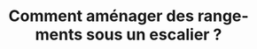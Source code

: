 ---
  template: 0
  type: "0"
  titre: "Comment aménager des rangements sous un escalier ?"
  titreMEA: "Les rangements sous un escalier"
  surTitre: "Optimisez votre espace"
  tempsLecture: ""
  libelleType: "Article"
  url: "/c/magazine/inspirations-tendances/comment-aménager-de-rangements-sous-un-escalier"
  thematiques: "Travaux,Déco"
  piecesHabitation: "Salon,Bureau"
  produits: "Escalier,Placard et rangement"
  sujets: ""
  tags: ""
  visuelMea: null
  visuelDesktop: 
    url: "/img/contrib/30ed7cf663806b59/201207137.jpg"
    alt: "rangements sous un escalier"
  visuelMobile: null
  title: "Comment aménager des rangements sous un escalier ?"
  permalink: "articles//c/magazine/inspirations-tendances/comment-aménager-de-rangements-sous-un-escalier"
  layout: "post"
  lang: "fr-fr"
---